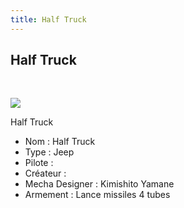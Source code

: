 ```yaml
---
title: Half Truck
---
```


Half Truck
----------

 


![](/images/stories/saga/gundamseed/images/civils/halftruck.jpg)


Half Truck  
- Nom : Half Truck   
- Type : Jeep   
- Pilote :   
- Créateur :   
- Mecha Designer : Kimishito Yamane   
- Armement : Lance missiles 4 tubes

